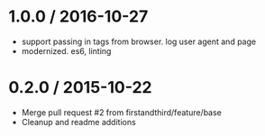 
1.0.0 / 2016-10-27
==================

  * support passing in tags from browser.  log user agent and page
  * modernized. es6, linting

0.2.0 / 2015-10-22
==================

  * Merge pull request #2 from firstandthird/feature/base
  * Cleanup and readme additions
